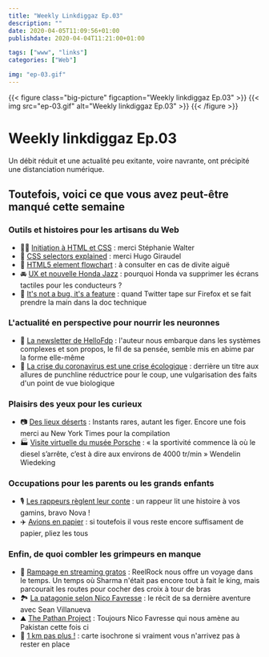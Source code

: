 ```yaml
---
title: "Weekly Linkdiggaz Ep.03"
description: ""
date: 2020-04-05T11:09:56+01:00
publishdate: 2020-04-04T11:21:00+01:00

tags: ["www", "links"]
categories: ["Web"]

img: "ep-03.gif"
---
```


{{< figure class="big-picture" figcaption="Weekly linkdiggaz Ep.03" >}}
  {{< img src="ep-03.gif" alt="Weekly linkdiggaz Ep.03" >}}
{{< /figure >}}

# Weekly linkdiggaz Ep.03

Un débit réduit et une actualité peu exitante, voire navrante, ont précipité une distanciation numérique.

## Toutefois, voici ce que vous avez peut-être manqué cette semaine

### Outils et histoires pour les artisans du Web

- 👩‍🏫 [Initiation à HTML et CSS](https://stephaniewalter.design/fr/blog/cours-initiation-html-css/)&nbsp;: merci Stéphanie Walter
- 🔎 <a href="https://hugogiraudel.github.io/selectors-explained/" hreflang="en" lang="en">CSS selectors explained</a>&nbsp;: merci Hugo Giraudel
- 🧱 <a href="https://twitter.com/housecor/status/1243625787426844672" hreflang="en">HTML5 element flowchart</a>&nbsp;: à consulter en cas de divite aiguë
- 🚘 <a href="https://www.autocar.co.uk/car-news/motor-shows-geneva-motor-show/honda-bucks-industry-trend-removing-touchscreen-controls" hreflang="en">UX et nouvelle Honda Jazz</a>&nbsp;: pourquoi Honda va supprimer les écrans tactiles pour les conducteurs&nbsp;?
- 📂 [It's not a bug, it's a feature](https://twitter.com/PofMagicfingers/status/1245870805038141444)&nbsp;: quand Twitter tape sur Firefox et se fait prendre la main dans la doc technique

### L'actualité en perspective pour nourrir les neuronnes

- 🧩 [La newsletter de HelloFdp](https://hellofdp.substack.com/p/newsletter-n6-)&nbsp;: l'auteur nous embarque dans les systèmes complexes et son propos, le fil de sa pensée, semble mis en abime par la forme elle-même
- 🌿 [La crise du coronavirus est une crise écologique](http://www.humanite-biodiversite.fr/article/la-crise-du-coronavirus-est-une-crise-ecologique)&nbsp;: derrière un titre aux allures de punchline réductrice pour le coup, une vulgarisation des faits d'un point de vue biologique

### Plaisirs des yeux pour les curieux

- 📷 <a href="https://www.nytimes.com/interactive/2020/03/23/world/coronavirus-great-empty.html" hreflang="en">Des lieux déserts</a>&nbsp;: Instants rares, autant les figer. Encore une fois merci au New York Times pour la compilation 
- 🏭 <a href="https://www.porsche.com/all/transitional/museum/kugelpanoramen/Tour_Porsche_high_res/Museumstour_hr_en.html" hreflang="en">Visite virtuelle du musée Porsche</a>&nbsp;: «&nbsp;la sportivité commence là où le diesel s’arrête, c’est à dire aux environs de 4000 tr/min&nbsp;» Wendelin Wiedeking

### Occupations pour les parents ou les grands enfants

- 🎙️ [Les rappeurs règlent leur conte](https://www.youtube.com/watch?v=DkND3Pnbmos)&nbsp;: un rappeur lit une histoire à vos gamins, bravo Nova&nbsp;!
- ✈️ <a href="https://foldnfly.com/index.html#/1-1-1-1-1-1-1-1-2" hreflang="en">Avions en papier</a>&nbsp;: si toutefois il vous reste encore suffisament de papier, pliez les tous

### Enfin, de quoi combler les grimpeurs en manque

- 🧗 <a href="https://www.youtube.com/watch?v=Cqe_w2JTlKM&t=478s" hreflang="en">Rampage en streaming gratos</a>&nbsp;: ReelRock nous offre un voyage dans le temps. Un temps où Sharma n'était pas encore tout à fait le king, mais parcourait les routes pour cocher des croix à tour de bras
- 🏞️ [La patagonie selon Nico Favresse](https://www.montagnes-magazine.com/actus-patagonie-les-belges-frite)&nbsp;: le récit de sa dernière aventure avec Sean Villanueva
- ⛰️ [The Pathan Project](https://www.youtube.com/watch?v=jCjGFiftth0)&nbsp;: Toujours Nico Favresse qui nous amène au Pakistan cette fois ci
- 🧭 [1 km pas plus&nbsp;!](https://maps.openrouteservice.org/reach?n1=44.340714&n2=1.208111&n3=14&a=44.340399,1.208382&b=1a&i=1&j1=1&j2=1&k1=fr&k2=km)&nbsp;: carte isochrone si vraiment vous n'arrivez pas à rester en place
